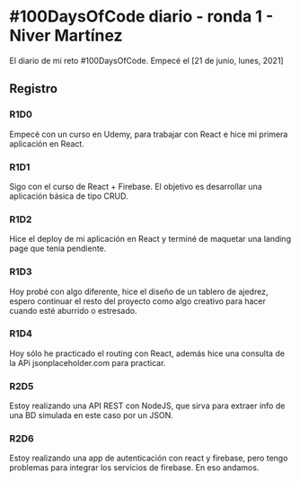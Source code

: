 # #100DaysOfCode diario - ronda 1 - Niver Martínez

El diario de mi reto #100DaysOfCode. Empecé el [21 de junio, lunes, 2021]

## Registro

### R1D0

Empecé con un curso en Udemy, para trabajar con React e hice mi primera aplicación en React.

### R1D1

Sigo con el curso de React + Firebase. El objetivo es desarrollar una aplicación básica de tipo CRUD.

### R1D2

Hice el deploy de mi aplicación en React y terminé de maquetar una landing page que tenía pendiente.

### R1D3

Hoy probé con algo diferente, hice el diseño de un tablero de ajedrez, espero continuar el resto del
proyecto como algo creativo para hacer cuando esté aburrido o estresado.

### R1D4

Hoy sólo he practicado el routing con React, además hice una consulta de la APi jsonplaceholder.com para practicar.

### R2D5

Estoy realizando una API REST con NodeJS, que sirva para extraer info de una BD simulada en este caso por un JSON.

### R2D6

Estoy realizando una app de autenticación con react y firebase, pero tengo problemas para integrar los servicios de firebase. En eso andamos.
